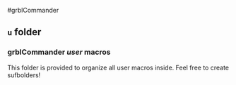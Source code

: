 #grblCommander

## `u` folder

### grblCommander *user* macros

This folder is provided to organize all user macros inside. Feel free to create sufbolders!
